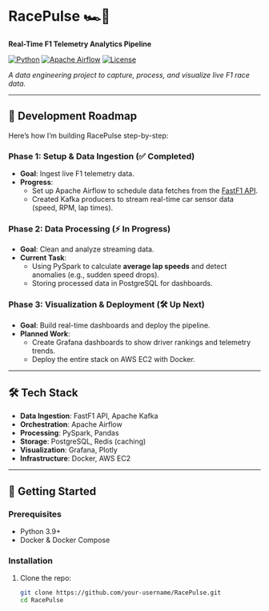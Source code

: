# RacePulse 🏎️💨  
**Real-Time F1 Telemetry Analytics Pipeline**  

[![Python](https://img.shields.io/badge/Python-3.9%2B-blue)](https://www.python.org/)
[![Apache Airflow](https://img.shields.io/badge/Airflow-2.5%2B-orange)](https://airflow.apache.org/)
[![License](https://img.shields.io/badge/License-MIT-green)](LICENSE)

*A data engineering project to capture, process, and visualize live F1 race data.*  

---

## 🚦 **Development Roadmap**  
Here’s how I’m building RacePulse step-by-step:  

### Phase 1: Setup & Data Ingestion (✅ Completed)  
- **Goal**: Ingest live F1 telemetry data.  
- **Progress**:  
  - Set up Apache Airflow to schedule data fetches from the [FastF1 API](https://github.com/theOehrly/Fast-F1).  
  - Created Kafka producers to stream real-time car sensor data (speed, RPM, lap times).  

### Phase 2: Data Processing (⚡ In Progress)  
- **Goal**: Clean and analyze streaming data.  
- **Current Task**:  
  - Using PySpark to calculate **average lap speeds** and detect anomalies (e.g., sudden speed drops).  
  - Storing processed data in PostgreSQL for dashboards.  

### Phase 3: Visualization & Deployment (🛠️ Up Next)  
- **Goal**: Build real-time dashboards and deploy the pipeline.  
- **Planned Work**:  
  - Create Grafana dashboards to show driver rankings and telemetry trends.  
  - Deploy the entire stack on AWS EC2 with Docker.  

---

## 🛠️ **Tech Stack**  
- **Data Ingestion**: FastF1 API, Apache Kafka  
- **Orchestration**: Apache Airflow  
- **Processing**: PySpark, Pandas  
- **Storage**: PostgreSQL, Redis (caching)  
- **Visualization**: Grafana, Plotly  
- **Infrastructure**: Docker, AWS EC2  

---

## 🏁 **Getting Started**  
### Prerequisites  
- Python 3.9+  
- Docker & Docker Compose  

### Installation  
1. Clone the repo:  
   ```bash  
   git clone https://github.com/your-username/RacePulse.git  
   cd RacePulse  